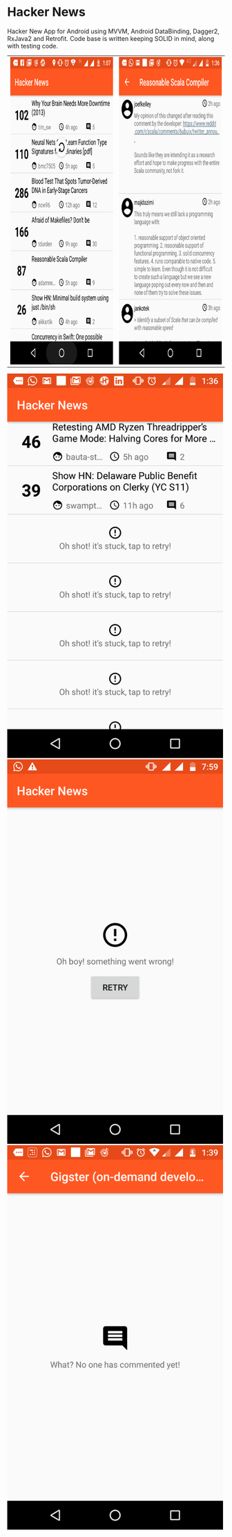 # Hacker News

Hacker New App for Android using MVVM, Android DataBinding, Dagger2, RxJava2 and Retrofit. Code base is written keeping SOLID in mind, along with testing code.


<table>
<tr>
<td>
<img src="https://raw.githubusercontent.com/ishan-dhingra/hacker-news/master/screenshots/Hacker-News-Home.png" width="400" height="711"/>
</td>
<td>
<img src="https://raw.githubusercontent.com/ishan-dhingra/hacker-news/master/screenshots/Hacker-News-Comments.png" width="400" height="711"/>
</td>
</tr>
</table>

<img src="https://raw.githubusercontent.com/ishan-dhingra/hacker-news/master/screenshots/Hacker-News-Retry.png" width="500" height="889"/>

<img src="https://raw.githubusercontent.com/ishan-dhingra/hacker-news/master/screenshots/Hacker-News-Went-Wrong.png" width="500" height="889"/>

<img src="https://raw.githubusercontent.com/ishan-dhingra/hacker-news/master/screenshots/Hacker-News-No-Comments.png" width="500" height="889"/>



